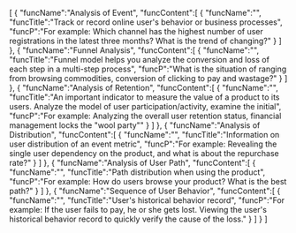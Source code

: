 [
	{
		"funcName":"Analysis of Event",
		"funcContent":[
			{
				"funcName":"",
				"funcTitle":"Track or record online user's behavior or business processes",
				"funcP":"For example: Which channel has the highest number of user registrations in the latest three months? What is the trend of changing?"
			}
		]
	},
	{
		"funcName":"Funnel Analysis",
		"funcContent":[
			{
				"funcName":"",
				"funcTitle":"Funnel model helps you analyze the conversion and loss of each step in a multi-step process",
				"funcP":"What is the situation of ranging from browsing commodities, conversion of clicking to pay and wastage?"
			}
		]
	},
	{
		"funcName":"Analysis of Retention",
		"funcContent":[
			{
				"funcName":"",
				"funcTitle":"An important indicator to measure the value of a product to its users. Analyze the model of user participation/activity, examine the initial",
				"funcP":"For example: Analyzing the overall user retention status, financial management locks the \"wool party\""
			}
		]
	},
	{
		"funcName":"Analysis of Distribution",
		"funcContent":[
			{
				"funcName":"",
				"funcTitle":"Information on user distribution of an event metric",
				"funcP":"For example: Revealing the single user dependency on the product, and what is about the repurchase rate?"
			}
		]
	},
	{
		"funcName":"Analysis of User Path",
		"funcContent":[
			{
				"funcName":"",
				"funcTitle":"Path distribution when using the product",
				"funcP":"For example: How do users browse your product? What is the best path?"
			}
		]
	},
	{
		"funcName":"Sequence of User Behavior",
		"funcContent":[
			{
				"funcName":"",
				"funcTitle":"User's historical behavior record",
				"funcP":"For example: If the user fails to pay, he or she gets lost. Viewing the user's historical behavior record to quickly verify the cause of the loss."
			}
		]
	}
]